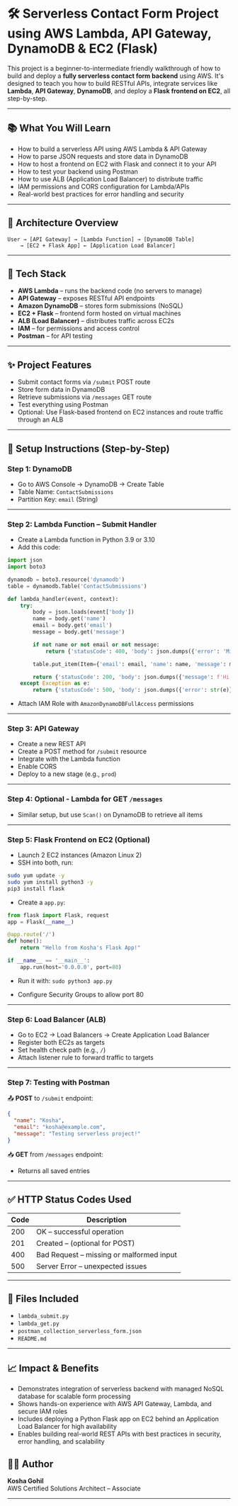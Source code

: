 
# 🛠️ Serverless Contact Form Project using AWS Lambda, API Gateway, DynamoDB & EC2 (Flask)

This project is a beginner-to-intermediate friendly walkthrough of how to build and deploy a **fully serverless contact form backend** using AWS. It's designed to teach you how to build RESTful APIs, integrate services like **Lambda**, **API Gateway**, **DynamoDB**, and deploy a **Flask frontend on EC2**, all step-by-step.

---

## 📚 What You Will Learn

- How to build a serverless API using AWS Lambda & API Gateway
- How to parse JSON requests and store data in DynamoDB
- How to host a frontend on EC2 with Flask and connect it to your API
- How to test your backend using Postman
- How to use ALB (Application Load Balancer) to distribute traffic
- IAM permissions and CORS configuration for Lambda/APIs
- Real-world best practices for error handling and security

---

## 📐 Architecture Overview

```
User → [API Gateway] → [Lambda Function] → [DynamoDB Table]
    → [EC2 + Flask App] ← [Application Load Balancer]
```

---

## 🧰 Tech Stack

- **AWS Lambda** – runs the backend code (no servers to manage)
- **API Gateway** – exposes RESTful API endpoints
- **Amazon DynamoDB** – stores form submissions (NoSQL)
- **EC2 + Flask** – frontend form hosted on virtual machines
- **ALB (Load Balancer)** – distributes traffic across EC2s
- **IAM** – for permissions and access control
- **Postman** – for API testing

---

## ✨ Project Features

- Submit contact forms via `/submit` POST route
- Store form data in DynamoDB
- Retrieve submissions via `/messages` GET route
- Test everything using Postman
- Optional: Use Flask-based frontend on EC2 instances and route traffic through an ALB

---

## 🔧 Setup Instructions (Step-by-Step)

### Step 1: DynamoDB
- Go to AWS Console → DynamoDB → Create Table
- Table Name: `ContactSubmissions`
- Partition Key: `email` (String)

---

### Step 2: Lambda Function – Submit Handler
- Create a Lambda function in Python 3.9 or 3.10
- Add this code:
```python
import json
import boto3

dynamodb = boto3.resource('dynamodb')
table = dynamodb.Table('ContactSubmissions')

def lambda_handler(event, context):
    try:
        body = json.loads(event['body'])
        name = body.get('name')
        email = body.get('email')
        message = body.get('message')

        if not name or not email or not message:
            return {'statusCode': 400, 'body': json.dumps({'error': 'Missing required fields'})}

        table.put_item(Item={'email': email, 'name': name, 'message': message})

        return {'statusCode': 200, 'body': json.dumps({'message': f'Hi {name}, your message has been saved!'})}
    except Exception as e:
        return {'statusCode': 500, 'body': json.dumps({'error': str(e)})}
```

- Attach IAM Role with `AmazonDynamoDBFullAccess` permissions

---

### Step 3: API Gateway
- Create a new REST API
- Create a POST method for `/submit` resource
- Integrate with the Lambda function
- Enable CORS
- Deploy to a new stage (e.g., `prod`)

---

### Step 4: Optional - Lambda for GET `/messages`
- Similar setup, but use `Scan()` on DynamoDB to retrieve all items

---

### Step 5: Flask Frontend on EC2 (Optional)
- Launch 2 EC2 instances (Amazon Linux 2)
- SSH into both, run:
```bash
sudo yum update -y
sudo yum install python3 -y
pip3 install flask
```

- Create a `app.py`:
```python
from flask import Flask, request
app = Flask(__name__)

@app.route('/')
def home():
    return "Hello from Kosha's Flask App!"

if __name__ == '__main__':
    app.run(host='0.0.0.0', port=80)
```

- Run it with: `sudo python3 app.py`

- Configure Security Groups to allow port 80

---

### Step 6: Load Balancer (ALB)
- Go to EC2 → Load Balancers → Create Application Load Balancer
- Register both EC2s as targets
- Set health check path (e.g., `/`)
- Attach listener rule to forward traffic to targets

---

### Step 7: Testing with Postman

📤 **POST** to `/submit` endpoint:
```json
{
  "name": "Kosha",
  "email": "kosha@example.com",
  "message": "Testing serverless project!"
}
```

📥 **GET** from `/messages` endpoint:
- Returns all saved entries

---

## ✅ HTTP Status Codes Used

| Code | Description |
|------|-------------|
| 200  | OK – successful operation |
| 201  | Created – (optional for POST) |
| 400  | Bad Request – missing or malformed input |
| 500  | Server Error – unexpected issues |

---

## 📂 Files Included

- `lambda_submit.py`
- `lambda_get.py`
- `postman_collection_serverless_form.json`
- `README.md`

---

## 📈 Impact & Benefits

- Demonstrates integration of serverless backend with managed NoSQL database for scalable form processing  
- Shows hands-on experience with AWS API Gateway, Lambda, and secure IAM roles  
- Includes deploying a Python Flask app on EC2 behind an Application Load Balancer for high availability  
- Enables building real-world REST APIs with best practices in security, error handling, and scalability  


## 🙋‍♀️ Author

**Kosha Gohil**  
AWS Certified Solutions Architect – Associate  

---
